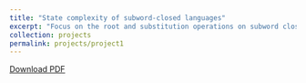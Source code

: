 ```yaml
---
title: "State complexity of subword-closed languages"
excerpt: "Focus on the root and substitution operations on subword closed and superword closed languages"
collection: projects
permalink: projects/project1
---
```


[Download PDF](files/papier_lncs_compressed.pdf)

